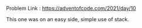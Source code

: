 Problem Link : https://adventofcode.com/2021/day/10

This one was on an easy side, simple use of stack.